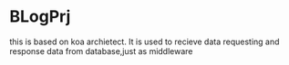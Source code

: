 # BLogPrj
this is based on koa archietect. It is used to recieve data requesting and response data from database,just as middleware


